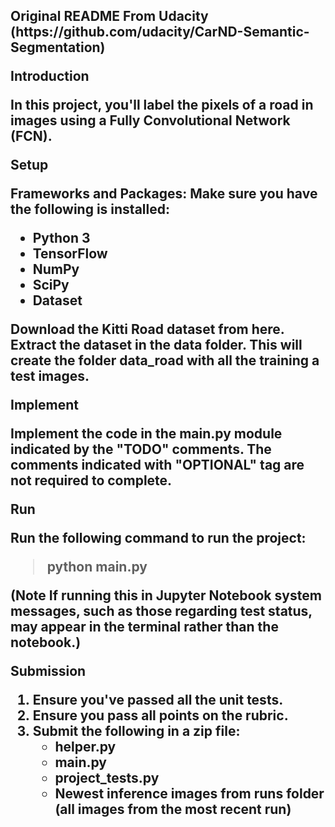 <h2> Original README From Udacity (https://github.com/udacity/CarND-Semantic-Segmentation)

<b>Introduction</b>

In this project, you'll label the pixels of a road in images using a Fully Convolutional Network (FCN).

<b>Setup</b>

Frameworks and Packages: Make sure you have the following is installed:
<ul>
  <li>Python 3</li>
  <li>TensorFlow</li>
  <li>NumPy</li>
  <li>SciPy</li>
  <li>Dataset</li>
</ul>

Download the Kitti Road dataset from here. Extract the dataset in the data folder. This will create the folder data_road with all the training a test images.

<b>Implement</b>

Implement the code in the main.py module indicated by the "TODO" comments. The comments indicated with "OPTIONAL" tag are not required to complete.

<b>Run</b>

Run the following command to run the project:
> python main.py

(Note If running this in Jupyter Notebook system messages, such as those regarding test status, may appear in the terminal rather than the notebook.)

<b>Submission</b>
<ol>
  <li>Ensure you've passed all the unit tests.</li>
  <li>Ensure you pass all points on the rubric.</li>
  <li>Submit the following in a zip file:
    <ul>
      <li>helper.py</li>
      <li>main.py</li>
      <li>project_tests.py</li>
      <li>Newest inference images from runs folder (all images from the most recent run)</li>
    </ul>
  </li>
 </ol>
